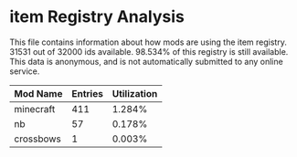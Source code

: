 # item Registry Analysis

This file contains information about how mods are using the item registry. 31531
out of 32000 ids available. 98.534% of this registry is still available. This
data is anonymous, and is not automatically submitted to any online service.


| Mod Name  | Entries | Utilization |
|-----------|---------|-------------|
| minecraft | 411     | 1.284%      |
| nb        | 57      | 0.178%      |
| crossbows | 1       | 0.003%      |
